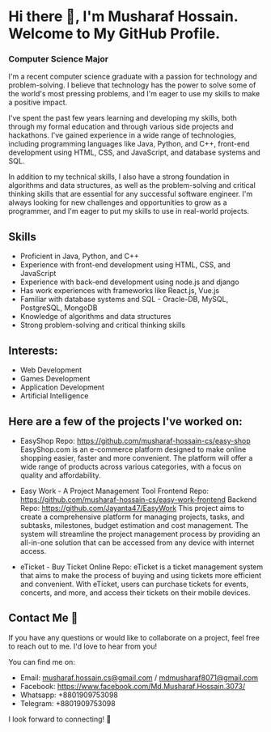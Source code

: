 # Hi there 👋, I'm Musharaf Hossain. Welcome to My GitHub Profile.
### Computer Science Major
I'm a recent computer science graduate with a passion for technology and problem-solving. I believe that technology has the power to solve some of the world's most pressing problems, and I'm eager to use my skills to make a positive impact.

I've spent the past few years learning and developing my skills, both through my formal education and through various side projects and hackathons. I've gained experience in a wide range of technologies, including programming languages like Java, Python, and C++, front-end development using HTML, CSS, and JavaScript, and database systems and SQL.

In addition to my technical skills, I also have a strong foundation in algorithms and data structures, as well as the problem-solving and critical thinking skills that are essential for any successful software engineer. I'm always looking for new challenges and opportunities to grow as a programmer, and I'm eager to put my skills to use in real-world projects.

## Skills
- Proficient in Java, Python, and C++
- Experience with front-end development using HTML, CSS, and JavaScript
- Experience with back-end development using node.js and django
- Has work experiences with frameworks like React.js, Vue.js
- Familiar with database systems and SQL - Oracle-DB, MySQL, PostgreSQL, MongoDB
- Knowledge of algorithms and data structures
- Strong problem-solving and critical thinking skills

## Interests: 
- Web Development
- Games Development
- Application Development
- Artificial Intelligence

## Here are a few of the projects I've worked on:

- EasyShop
Repo: https://github.com/musharaf-hossain-cs/easy-shop
EasyShop.com is an e-commerce platform designed to make online shopping easier, faster and more convenient. The platform will offer a wide range of products across various categories, with a focus on quality and affordability.

- Easy Work - A Project Management Tool 
Frontend Repo: https://github.com/musharaf-hossain-cs/easy-work-frontend
Backend Repo: https://github.com/Jayanta47/EasyWork
This project aims to create a comprehensive platform for managing projects, tasks, and subtasks, milestones, budget estimation and cost management. The system will streamline the project management process by providing an all-in-one solution that can be accessed from any device with internet access.
- eTicket - Buy Ticket Online
Repo:
eTicket is a ticket management system that aims to make the process of buying and using tickets more efficient and convenient. With eTicket, users can purchase tickets for events, concerts, and more, and access their tickets on their mobile devices.


## Contact Me 💬

If you have any questions or would like to collaborate on a project, feel free to reach out to me. I'd love to hear from you!

You can find me on:

- Email: musharaf.hossain.cs@gmail.com / mdmusharaf8071@gmail.com
- Facebook: https://www.facebook.com/Md.Musharaf.Hossain.3073/
- Whatsapp: +8801909753098
- Telegram: +8801909753098

I look forward to connecting! 🤝

